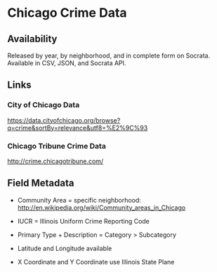 # Chicago Crime Data

## Availability

Released by year, by neighborhood, and in complete form on Socrata. Available
in CSV, JSON, and Socrata API.

## Links

### City of Chicago Data

https://data.cityofchicago.org/browse?q=crime&sortBy=relevance&utf8=%E2%9C%93

### Chicago Tribune Crime Data

http://crime.chicagotribune.com/

## Field Metadata

* Community Area = specific neighborhood: http://en.wikipedia.org/wiki/Community_areas_in_Chicago

* IUCR = Illinois Uniform Crime Reporting Code

* Primary Type + Description = Category > Subcategory

* Latitude and Longitude available

* X Coordinate and Y Coordinate use Illinois State Plane

